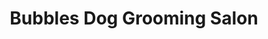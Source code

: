 ---
title: "Bubbles Dog Grooming Salon"
url: /hebburn/bubbles-dog-grooming-salon/
shop: Allgemein
---